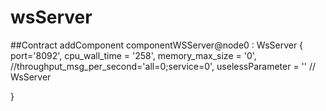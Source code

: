 # wsServer

##Contract
addComponent componentWSServer@node0 : WsServer {
    port='8092',
    cpu_wall_time = '258',
    memory_max_size = '0',
    //throughput_msg_per_second='all=0;service=0',
    uselessParameter = '' // WsServer

}
